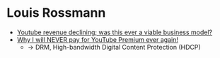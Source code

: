 # Louis Rossmann
- [Youtube revenue declining; was this ever a viable business model?](https://youtu.be/oyZs9XbKFNM)
- [Why I will NEVER pay for YouTube Premium ever again!](https://youtu.be/4Q3ZXQZZlcE)
  - -> DRM, High-bandwidth Digital Content Protection (HDCP)
